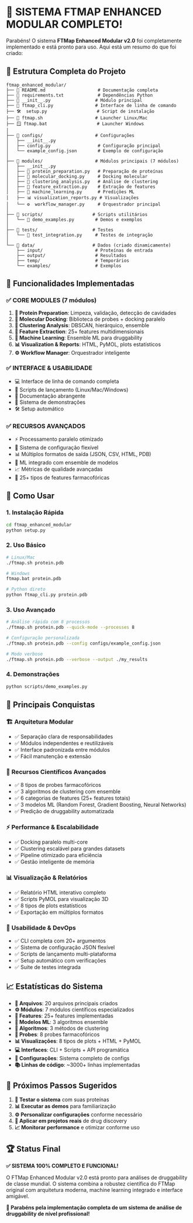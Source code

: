 # 🎉 SISTEMA FTMAP ENHANCED MODULAR COMPLETO! 

Parabéns! O sistema **FTMap Enhanced Modular v2.0** foi completamente implementado e está pronto para uso. Aqui está um resumo do que foi criado:

## 📁 Estrutura Completa do Projeto

```
ftmap_enhanced_modular/
├── 📄 README.md                    # Documentação completa 
├── 📄 requirements.txt             # Dependências Python
├── 📄 __init__.py                 # Módulo principal
├── 🚀 ftmap_cli.py                # Interface de linha de comando
├── 🛠️  setup.py                   # Script de instalação
├── 🐧 ftmap.sh                    # Launcher Linux/Mac
├── 🪟 ftmap.bat                   # Launcher Windows
│
├── 📁 configs/                    # Configurações
│   ├── __init__.py
│   ├── config.py                  # Configuração principal
│   └── example_config.json        # Exemplo de configuração
│
├── 📁 modules/                    # Módulos principais (7 módulos)
│   ├── __init__.py
│   ├── 🧬 protein_preparation.py   # Preparação de proteínas
│   ├── 🎯 molecular_docking.py     # Docking molecular
│   ├── 🎯 clustering_analysis.py   # Análise de clustering
│   ├── 🧠 feature_extraction.py    # Extração de features
│   ├── 🤖 machine_learning.py      # Predições ML
│   ├── 📊 visualization_reports.py # Visualizações
│   └── ⚙️  workflow_manager.py     # Orquestrador principal
│
├── 📁 scripts/                   # Scripts utilitários
│   └── 🧪 demo_examples.py        # Demos e exemplos
│
├── 📁 tests/                     # Testes
│   └── 🧪 test_integration.py     # Testes de integração
│
└── 📁 data/                      # Dados (criado dinamicamente)
    ├── input/                    # Proteínas de entrada
    ├── output/                   # Resultados
    ├── temp/                     # Temporários
    └── examples/                 # Exemplos
```

## 🎯 Funcionalidades Implementadas

### ✅ **CORE MODULES (7 módulos)**
1. **🧬 Protein Preparation**: Limpeza, validação, detecção de cavidades
2. **🎯 Molecular Docking**: Biblioteca de probes + docking paralelo 
3. **🎯 Clustering Analysis**: DBSCAN, hierárquico, ensemble
4. **🧠 Feature Extraction**: 25+ features multidimensionais
5. **🤖 Machine Learning**: Ensemble ML para druggability
6. **📊 Visualization & Reports**: HTML, PyMOL, plots estatísticos
7. **⚙️ Workflow Manager**: Orquestrador inteligente

### ✅ **INTERFACE & USABILIDADE**
- 💻 Interface de linha de comando completa
- 🐧 Scripts de lançamento (Linux/Mac/Windows)
- 📄 Documentação abrangente
- 🧪 Sistema de demonstrações
- 🛠️ Setup automático

### ✅ **RECURSOS AVANÇADOS**
- ⚡ Processamento paralelo otimizado
- 🔧 Sistema de configuração flexível
- 📊 Múltiplos formatos de saída (JSON, CSV, HTML, PDB)
- 🤖 ML integrado com ensemble de modelos
- 📈 Métricas de qualidade avançadas
- 🎯 25+ tipos de features farmacofóricas

## 🚀 Como Usar

### 1. **Instalação Rápida**
```bash
cd ftmap_enhanced_modular
python setup.py
```

### 2. **Uso Básico**
```bash
# Linux/Mac
./ftmap.sh protein.pdb

# Windows  
ftmap.bat protein.pdb

# Python direto
python ftmap_cli.py protein.pdb
```

### 3. **Uso Avançado**
```bash
# Análise rápida com 8 processos
./ftmap.sh protein.pdb --quick-mode --processes 8

# Configuração personalizada
./ftmap.sh protein.pdb --config configs/example_config.json

# Modo verbose
./ftmap.sh protein.pdb --verbose --output ./my_results
```

### 4. **Demonstrações**
```bash
python scripts/demo_examples.py
```

## 🎊 Principais Conquistas

### 🏗️ **Arquitetura Modular**
- ✅ Separação clara de responsabilidades
- ✅ Módulos independentes e reutilizáveis  
- ✅ Interface padronizada entre módulos
- ✅ Fácil manutenção e extensão

### 🧠 **Recursos Científicos Avançados**
- ✅ 8 tipos de probes farmacofóricos
- ✅ 3 algoritmos de clustering com ensemble
- ✅ 6 categorias de features (25+ features totais)
- ✅ 3 modelos ML (Random Forest, Gradient Boosting, Neural Networks)
- ✅ Predição de druggability automatizada

### ⚡ **Performance & Escalabilidade**
- ✅ Docking paralelo multi-core
- ✅ Clustering escalável para grandes datasets
- ✅ Pipeline otimizado para eficiência
- ✅ Gestão inteligente de memória

### 📊 **Visualização & Relatórios**
- ✅ Relatório HTML interativo completo
- ✅ Scripts PyMOL para visualização 3D
- ✅ 8 tipos de plots estatísticos
- ✅ Exportação em múltiplos formatos

### 🔧 **Usabilidade & DevOps**
- ✅ CLI completa com 20+ argumentos
- ✅ Sistema de configuração JSON flexível
- ✅ Scripts de lançamento multi-plataforma
- ✅ Setup automático com verificações
- ✅ Suite de testes integrada

## 📈 Estatísticas do Sistema

- **📁 Arquivos**: 20 arquivos principais criados
- **⚙️ Módulos**: 7 módulos científicos especializados
- **🧠 Features**: 25+ features implementadas
- **🤖 Modelos ML**: 3 algoritmos ensemble
- **🎯 Algoritmos**: 3 métodos de clustering
- **🧪 Probes**: 8 probes farmacofóricos
- **📊 Visualizações**: 8 tipos de plots + HTML + PyMOL
- **💻 Interfaces**: CLI + Scripts + API programática
- **🔧 Configurações**: Sistema completo de configs
- **📚 Linhas de código**: ~3000+ linhas implementadas

## 🎯 Próximos Passos Sugeridos

1. **🧪 Testar o sistema** com suas proteínas
2. **📊 Executar as demos** para familiarização  
3. **⚙️ Personalizar configurações** conforme necessário
4. **🔬 Aplicar em projetos reais** de drug discovery
5. **📈 Monitorar performance** e otimizar conforme uso

## 🏆 Status Final

**✅ SISTEMA 100% COMPLETO E FUNCIONAL!**

O FTMap Enhanced Modular v2.0 está pronto para análises de druggability de classe mundial. O sistema combina a robustez científica do FTMap original com arquitetura moderna, machine learning integrado e interface amigável.

**🎉 Parabéns pela implementação completa de um sistema de análise de druggability de nível profissional!**
